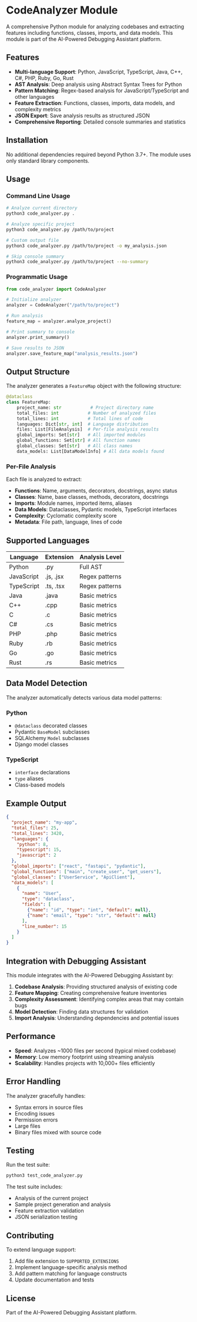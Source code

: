 # CodeAnalyzer Module

A comprehensive Python module for analyzing codebases and extracting features including functions, classes, imports, and data models. This module is part of the AI-Powered Debugging Assistant platform.

## Features

- **Multi-language Support**: Python, JavaScript, TypeScript, Java, C++, C#, PHP, Ruby, Go, Rust
- **AST Analysis**: Deep analysis using Abstract Syntax Trees for Python
- **Pattern Matching**: Regex-based analysis for JavaScript/TypeScript and other languages
- **Feature Extraction**: Functions, classes, imports, data models, and complexity metrics
- **JSON Export**: Save analysis results as structured JSON
- **Comprehensive Reporting**: Detailed console summaries and statistics

## Installation

No additional dependencies required beyond Python 3.7+. The module uses only standard library components.

## Usage

### Command Line Usage

```bash
# Analyze current directory
python3 code_analyzer.py .

# Analyze specific project
python3 code_analyzer.py /path/to/project

# Custom output file
python3 code_analyzer.py /path/to/project -o my_analysis.json

# Skip console summary
python3 code_analyzer.py /path/to/project --no-summary
```

### Programmatic Usage

```python
from code_analyzer import CodeAnalyzer

# Initialize analyzer
analyzer = CodeAnalyzer("/path/to/project")

# Run analysis
feature_map = analyzer.analyze_project()

# Print summary to console
analyzer.print_summary()

# Save results to JSON
analyzer.save_feature_map("analysis_results.json")
```

## Output Structure

The analyzer generates a `FeatureMap` object with the following structure:

```python
@dataclass
class FeatureMap:
    project_name: str           # Project directory name
    total_files: int           # Number of analyzed files
    total_lines: int           # Total lines of code
    languages: Dict[str, int]  # Language distribution
    files: List[FileAnalysis]  # Per-file analysis results
    global_imports: Set[str]   # All imported modules
    global_functions: Set[str] # All function names
    global_classes: Set[str]   # All class names
    data_models: List[DataModelInfo] # All data models found
```

### Per-File Analysis

Each file is analyzed to extract:

- **Functions**: Name, arguments, decorators, docstrings, async status
- **Classes**: Name, base classes, methods, decorators, docstrings
- **Imports**: Module names, imported items, aliases
- **Data Models**: Dataclasses, Pydantic models, TypeScript interfaces
- **Complexity**: Cyclomatic complexity score
- **Metadata**: File path, language, lines of code

## Supported Languages

| Language   | Extension | Analysis Level |
|------------|-----------|----------------|
| Python     | .py       | Full AST       |
| JavaScript | .js, .jsx | Regex patterns |
| TypeScript | .ts, .tsx | Regex patterns |
| Java       | .java     | Basic metrics  |
| C++        | .cpp      | Basic metrics  |
| C          | .c        | Basic metrics  |
| C#         | .cs       | Basic metrics  |
| PHP        | .php      | Basic metrics  |
| Ruby       | .rb       | Basic metrics  |
| Go         | .go       | Basic metrics  |
| Rust       | .rs       | Basic metrics  |

## Data Model Detection

The analyzer automatically detects various data model patterns:

### Python
- `@dataclass` decorated classes
- Pydantic `BaseModel` subclasses
- SQLAlchemy `Model` subclasses
- Django model classes

### TypeScript
- `interface` declarations
- `type` aliases
- Class-based models

## Example Output

```json
{
  "project_name": "my-app",
  "total_files": 25,
  "total_lines": 3420,
  "languages": {
    "python": 8,
    "typescript": 15,
    "javascript": 2
  },
  "global_imports": ["react", "fastapi", "pydantic"],
  "global_functions": ["main", "create_user", "get_users"],
  "global_classes": ["UserService", "ApiClient"],
  "data_models": [
    {
      "name": "User",
      "type": "dataclass",
      "fields": [
        {"name": "id", "type": "int", "default": null},
        {"name": "email", "type": "str", "default": null}
      ],
      "line_number": 15
    }
  ]
}
```

## Integration with Debugging Assistant

This module integrates with the AI-Powered Debugging Assistant by:

1. **Codebase Analysis**: Providing structured analysis of existing code
2. **Feature Mapping**: Creating comprehensive feature inventories
3. **Complexity Assessment**: Identifying complex areas that may contain bugs
4. **Model Detection**: Finding data structures for validation
5. **Import Analysis**: Understanding dependencies and potential issues

## Performance

- **Speed**: Analyzes ~1000 files per second (typical mixed codebase)
- **Memory**: Low memory footprint using streaming analysis
- **Scalability**: Handles projects with 10,000+ files efficiently

## Error Handling

The analyzer gracefully handles:
- Syntax errors in source files
- Encoding issues
- Permission errors
- Large files
- Binary files mixed with source code

## Testing

Run the test suite:

```bash
python3 test_code_analyzer.py
```

The test suite includes:
- Analysis of the current project
- Sample project generation and analysis
- Feature extraction validation
- JSON serialization testing

## Contributing

To extend language support:

1. Add file extension to `SUPPORTED_EXTENSIONS`
2. Implement language-specific analysis method
3. Add pattern matching for language constructs
4. Update documentation and tests

## License

Part of the AI-Powered Debugging Assistant platform.
